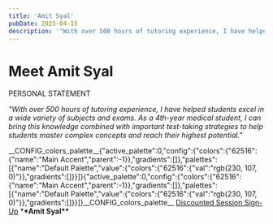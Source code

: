 ```yaml
---
title: 'Amit Syal'
pubDate: 2025-04-15
description: '"With over 500 hours of tutoring experience, I have helped students excel in a wide variety of subjects and exams. As a 4thyear medical student, I can brin.'
---
```


# Meet Amit Syal

PERSONAL STATEMENT

_"With over 500 hours of tutoring experience, I have helped students excel in a wide variety of subjects and exams. As a 4th-year medical student, I can bring this knowledge combined with important test-taking strategies to help students master complex concepts and reach their highest potential."_

\_\_CONFIG_colors_palette\_\_{"active_palette":0,"config":{"colors":{"62516":{"name":"Main Accent","parent":-1}},"gradients":\[\]},"palettes":\[{"name":"Default Palette","value":{"colors":{"62516":{"val":"rgb(230, 107, 0)"}},"gradients":\[\]}}\]}{"active_palette":0,"config":{"colors":{"62516":{"name":"Main Accent","parent":-1}},"gradients":\[\]},"palettes":\[{"name":"Default Palette","value":{"colors":{"62516":{"val":"rgb(230, 107, 0)"}},"gradients":\[\]}}\]}\_\_CONFIG_colors_palette\_\_ [Discounted Session Sign-Up](/purchase-discounted-session/) \***\*Amit Syal\*\***
